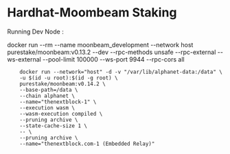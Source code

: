 # Hardhat-Moombeam Staking

Running Dev Node :

docker run --rm --name moonbeam_development --network host purestake/moonbeam:v0.13.2 --dev --rpc-methods unsafe --rpc-external --ws-external --pool-limit 100000 --ws-port 9944 --rpc-cors all

```
    docker run --network="host" -d -v "/var/lib/alphanet-data:/data" \
    -u $(id -u root):$(id -g root) \
    purestake/moonbeam:v0.14.2 \
    --base-path=/data \
    --chain alphanet \
    --name="thenextblock-1" \
    --execution wasm \
    --wasm-execution compiled \
    --pruning archive \
    --state-cache-size 1 \
    -- \
    --pruning archive \
    --name="thenextblock.com-1 (Embedded Relay)"

```
